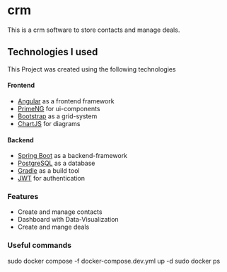 # crm
 This is a crm software to store contacts and manage deals.
 
 ## Technologies I used
 This Project was created using the following technologies
 
 #### Frontend
- [Angular](https://angular.io/) as a frontend framework
- [PrimeNG](https://primeng.org/) for ui-components
- [Bootstrap](https://getbootstrap.com/) as a grid-system
- [ChartJS](https://www.chartjs.org/) for diagrams

#### Backend
- [Spring Boot](https://spring.io/) as a backend-framework 
- [PostgreSQL](https://www.postgresql.org/) as a database
- [Gradle](https://gradle.org/) as a build tool
- [JWT](https://jwt.io/) for authentication

 
 ### Features
- Create and manage contacts
- Dashboard with Data-Visualization
- Create and mange deals

### Useful commands
sudo docker compose -f docker-compose.dev.yml up -d
sudo docker ps







 

